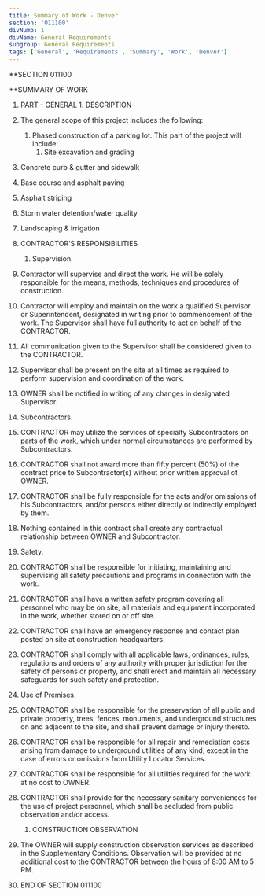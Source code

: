 ```yaml
---
title: Summary of Work - Denver
section: '011100'
divNumb: 1
divName: General Requirements
subgroup: General Requirements
tags: ['General', 'Requirements', 'Summary', 'Work', 'Denver']
---
```



 **SECTION 011100

 **SUMMARY OF WORK
   1. PART - GENERAL
    1. DESCRIPTION
   1. The general scope of this project includes the following:
      1. Phased construction of a parking lot. This part of the project will include:
         1. Site excavation and grading
2. Concrete curb & gutter and sidewalk
3. Base course and asphalt paving
4. Asphalt striping
5. Storm water detention/water quality
6. Landscaping & irrigation

2. CONTRACTOR’S RESPONSIBILITIES

   1. Supervision.
1.  Contractor will supervise and direct the work. He will be solely responsible for the means, methods, techniques and procedures of construction. 
2.  Contractor will employ and maintain on the work a qualified Supervisor or Superintendent, designated in writing prior to commencement of the work. The Supervisor shall have full authority to act on behalf of the CONTRACTOR.
3.  All communication given to the Supervisor shall be considered given to the CONTRACTOR.
4.  Supervisor shall be present on the site at all times as required to perform supervision and coordination of the work. 
5.  OWNER shall be notified in writing of any changes in designated Supervisor.
   1. Subcontractors.
1.  CONTRACTOR may utilize the services of specialty Subcontractors on parts of the work, which under normal circumstances are performed by Subcontractors.
2.  CONTRACTOR shall not award more than fifty percent (50%) of the contract price to Subcontractor(s) without prior written approval of OWNER.
3.  CONTRACTOR shall be fully responsible for the acts and/or omissions of his Subcontractors, and/or persons either directly or indirectly employed by them.
4.  Nothing contained in this contract shall create any contractual relationship between OWNER and Subcontractor.
   1. Safety.
1.  CONTRACTOR shall be responsible for initiating, maintaining and supervising all safety precautions and programs in connection with the work. 
2.  CONTRACTOR shall have a written safety program covering all personnel who may be on site, all materials and equipment incorporated in the work, whether stored on or off site. 
3.  CONTRACTOR shall have an emergency response and contact plan posted on site at construction headquarters.
4.  CONTRACTOR shall comply with all applicable laws, ordinances, rules, regulations and orders of any authority with proper jurisdiction for the safety of persons or property, and shall erect and maintain all necessary safeguards for such safety and protection.
   1. Use of Premises.
1.  CONTRACTOR shall be responsible for the preservation of all public and private property, trees, fences, monuments, and underground structures on and adjacent to the site, and shall prevent damage or injury thereto.
2.  CONTRACTOR shall be responsible for all repair and remediation costs arising from damage to underground utilities of any kind, except in the case of errors or omissions from Utility Locator Services.
3.  CONTRACTOR shall be responsible for all utilities required for the work at no cost to OWNER.
4.  CONTRACTOR shall provide for the necessary sanitary conveniences for the use of project personnel, which shall be secluded from public observation and/or access.
	1.  CONSTRUCTION OBSERVATION
   1. The OWNER will supply construction observation services as described in the Supplementary Conditions. Observation will be provided at no additional cost to the CONTRACTOR between the hours of 8:00 AM to 5 PM. 
1. END OF SECTION 011100

